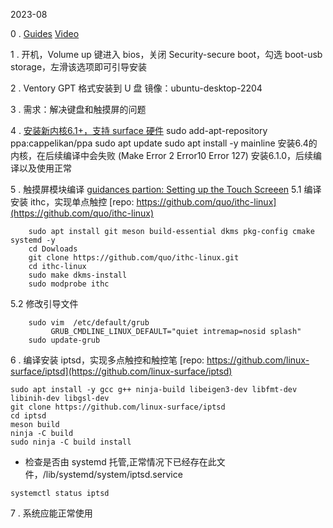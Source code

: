 2023-08

0 . [Guides](https://www.youtube.com/watch?v=ZabwkpdaBK0)
    [Video](https://www.youtube.com/watch?v=pSC2-45TQug)

1 . 开机，Volume up 键进入 bios，关闭 Security-secure boot，勾选 boot-usb storage，左滑该选项即可引导安装

2 . Ventory GPT 格式安装到 U 盘
	镜像：ubuntu-desktop-2204

3 . 需求：解决键盘和触摸屏的问题

4 . [安装新内核6.1+，支持 surface 硬件](https://blog.csdn.net/yaxuan88521/article/details/128924018)
	sudo add-apt-repository ppa:cappelikan/ppa
	sudo apt update
	sudo apt install -y mainline
	安装6.4的内核，在后续编译中会失败 (Make Error 2 Error10 Error 127)
	安装6.1.0，后续编译以及使用正常

5 . 触摸屏模块编译
	[guidances partion: Setting up the Touch Screeen](https://www.linux.org/threads/ubuntu-22-04-on-surface-pro-7.43071/)
5.1 编译安装 ithc，实现单点触控 [repo: https://github.com/quo/ithc-linux](https://github.com/quo/ithc-linux) 
```
	sudo apt install git meson build-essential dkms pkg-config cmake systemd -y
	cd Dowloads
	git clone https://github.com/quo/ithc-linux.git
	cd ithc-linux
	sudo make dkms-install
	sudo modprobe ithc
```
5.2  修改引导文件 
```
	sudo vim  /etc/default/grub
		 GRUB_CMDLINE_LINUX_DEFAULT="quiet intremap=nosid splash" 
	sudo update-grub
```

6 . 编译安装 iptsd，实现多点触控和触控笔 [repo: https://github.com/linux-surface/iptsd](https://github.com/linux-surface/iptsd)
```
sudo apt install -y gcc g++ ninja-build libeigen3-dev libfmt-dev libinih-dev libgsl-dev
git clone https://github.com/linux-surface/iptsd
cd iptsd
meson build
ninja -C build
sudo ninja -C build install
```

- 检查是否由 systemd 托管,正常情况下已经存在此文件，/lib/systemd/system/iptsd.service
```
systemctl status iptsd
```

7 . 系统应能正常使用